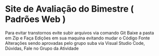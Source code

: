 # Site de Avaliação do Bimestre ( Padrões Web )
Para evitar transtornos evite subir arquivos via comando Git
Baixe a pasta em Zip e Faça Edições em sua maquina evitando mudar o Código Fonte
Alterações sendo aprovadas pelo grupo suba via Visual Studio Code, Dúvidas, Fale no Grupo da Atividade
